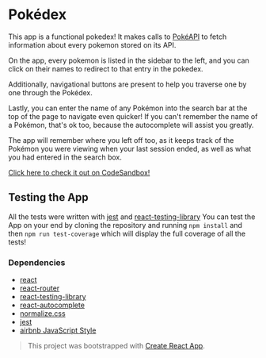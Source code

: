 # Pokédex
This app is a functional pokedex! It makes calls to [PokéAPI](https://pokeapi.co/) to fetch information about every pokemon stored on its API. 

On the app, every pokemon is listed in the sidebar to the left, and you can click on their names to redirect to that entry in the pokedex.

Additionally, navigational buttons are present to help you traverse one by one through the Pokédex.

Lastly, you can enter the name of any Pokémon into the search bar at the top of the page to navigate even quicker! If you can't
remember the name of a Pokémon, that's ok too, because the autocomplete will assist you greatly.

The app will remember where you left off too, as it keeps track
of the Pokémon you were viewing when your last session ended, as well as what you had entered in the search box.

[Click here to check it out on CodeSandbox!](https://4kj6w.csb.app/)

## Testing the App

All the tests were written with [jest](https://jestjs.io/) and [react-testing-library](https://testing-library.com/docs/react-testing-library/intro) You can test the App on your end by cloning the repository and running `npm install` and then `npm run test-coverage` which will display the full coverage of all the tests!

### Dependencies
* [react](https://reactjs.org)
* [react-router](https://reactrouter.com/)
* [react-testing-library](https://testing-library.com/docs/react-testing-library/intro)
* [react-autocomplete](https://github.com/reactjs/react-autocomplete)
* [normalize.css](https://necolas.github.io/normalize.css/)
* [jest](https://jestjs.io/)
* [airbnb JavaScript Style](https://github.com/airbnb/javascript)



> This project was bootstrapped with [Create React App](https://github.com/facebook/create-react-app).

